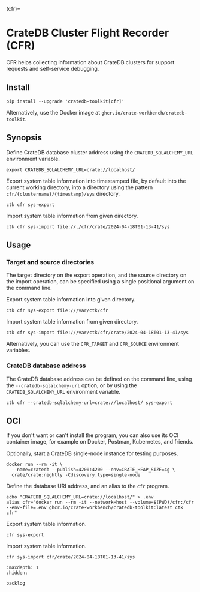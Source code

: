 (cfr)=
# CrateDB Cluster Flight Recorder (CFR)

CFR helps collecting information about CrateDB clusters for support requests
and self-service debugging.

## Install
```shell
pip install --upgrade 'cratedb-toolkit[cfr]'
```
Alternatively, use the Docker image at `ghcr.io/crate-workbench/cratedb-toolkit`.

## Synopsis

Define CrateDB database cluster address using the `CRATEDB_SQLALCHEMY_URL`
environment variable.
```shell
export CRATEDB_SQLALCHEMY_URL=crate://localhost/
```

Export system table information into timestamped file, by default into the
current working directory, into a directory using the pattern
`cfr/{clustername}/{timestamp}/sys` directory.
```shell
ctk cfr sys-export
```

Import system table information from given directory.
```shell
ctk cfr sys-import file://./cfr/crate/2024-04-18T01-13-41/sys
```


## Usage

### Target and source directories

The target directory on the export operation, and the source directory on the
import operation, can be specified using a single positional argument on the
command line.

Export system table information into given directory.
```shell
ctk cfr sys-export file:///var/ctk/cfr
```

Import system table information from given directory.
```shell
ctk cfr sys-import file:///var/ctk/cfr/crate/2024-04-18T01-13-41/sys
```

Alternatively, you can use the `CFR_TARGET` and `CFR_SOURCE` environment
variables.

### CrateDB database address

The CrateDB database address can be defined on the command line, using the
`--cratedb-sqlalchemy-url` option, or by using the `CRATEDB_SQLALCHEMY_URL`
environment variable.
```shell
ctk cfr --cratedb-sqlalchemy-url=crate://localhost/ sys-export
```


## OCI

If you don't want or can't install the program, you can also use its OCI
container image, for example on Docker, Postman, Kubernetes, and friends.

Optionally, start a CrateDB single-node instance for testing purposes.
```shell
docker run --rm -it \
  --name=cratedb --publish=4200:4200 --env=CRATE_HEAP_SIZE=4g \
  crate/crate:nightly -Cdiscovery.type=single-node
```

Define the database URI address, and an alias to the `cfr` program.
```shell
echo "CRATEDB_SQLALCHEMY_URL=crate://localhost/" > .env
alias cfr="docker run --rm -it --network=host --volume=$(PWD)/cfr:/cfr --env-file=.env ghcr.io/crate-workbench/cratedb-toolkit:latest ctk cfr"
```

Export system table information.
```shell
cfr sys-export
```

Import system table information.
```shell
cfr sys-import cfr/crate/2024-04-18T01-13-41/sys
```


```{toctree}
:maxdepth: 1
:hidden:

backlog
```
